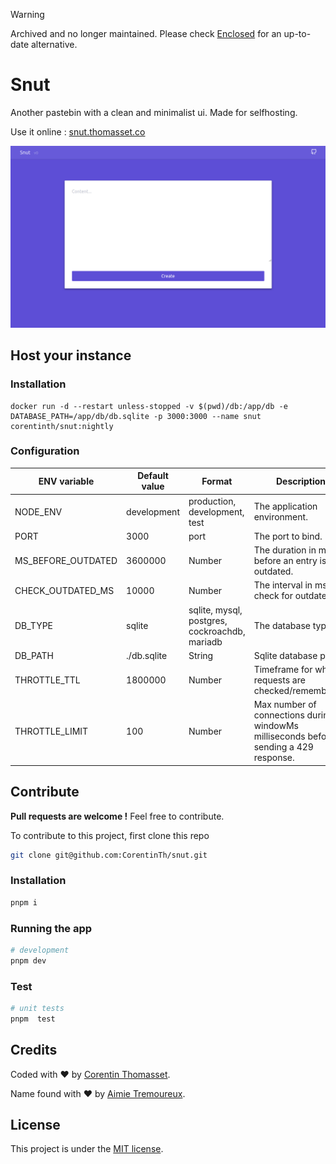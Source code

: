 > [!WARNING]  
> Archived and no longer maintained. Please check [Enclosed](https://github.com/CorentinTh/enclosed/) for an up-to-date alternative.

# Snut

Another pastebin with a clean and minimalist ui. Made for selfhosting.

Use it online : [snut.thomasset.co](https://snut.thomasset.co/)

![screenshot](./.github/screenshot.png)

## Host your instance

### Installation

```shell
docker run -d --restart unless-stopped -v $(pwd)/db:/app/db -e DATABASE_PATH=/app/db/db.sqlite -p 3000:3000 --name snut corentinth/snut:nightly
```

### Configuration

| ENV variable       | Default value | Format                                        | Description                                                                           |
| ------------------ | ------------- | --------------------------------------------- | ------------------------------------------------------------------------------------- |
| NODE_ENV           | development   | production, development, test                 | The application environment.                                                          |
| PORT               | 3000          | port                                          | The port to bind.                                                                     |
| MS_BEFORE_OUTDATED | 3600000       | Number                                        | The duration in ms before an entry is outdated.                                       |
| CHECK_OUTDATED_MS  | 10000         | Number                                        | The interval in ms to check for outdated.                                             |
| DB_TYPE            | sqlite        | sqlite, mysql, postgres, cockroachdb, mariadb | The database type                                                                     |
| DB_PATH            | ./db.sqlite   | String                                        | Sqlite database path.                                                                 |
| THROTTLE_TTL       | 1800000       | Number                                        | Timeframe for which requests are checked/remembered.                                  |
| THROTTLE_LIMIT     | 100           | Number                                        | Max number of connections during windowMs milliseconds before sending a 429 response. |

## Contribute

**Pull requests are welcome !** Feel free to contribute.

To contribute to this project, first clone this repo

```bash
git clone git@github.com:CorentinTh/snut.git
```

### Installation

```bash
pnpm i
```

### Running the app

```bash
# development
pnpm dev
```

### Test

```bash
# unit tests
pnpm  test
```

## Credits

Coded with ❤️ by [Corentin Thomasset](https://github.com/CorentinTh).

Name found with ❤️ by [Aimie Tremoureux](https://twitter.com/dwenna_art).

## License

This project is under the [MIT license](LICENSE).

